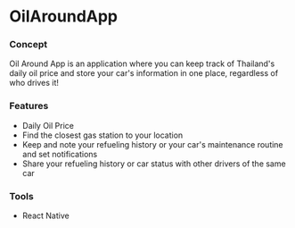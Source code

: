 <h1>OilAroundApp</h1>
<h3>Concept</h3>
<p>Oil Around App is an application where you can keep track of Thailand's daily oil price and store your car's information in one place, regardless of who drives it!</p>
<h3>Features</h3>
<ul>
  <li>Daily Oil Price</li>
  <li>Find the closest gas station to your location</li>
  <li>Keep and note your refueling history or your car's maintenance routine and set notifications</li>
  <li>Share your refueling history or car status with other drivers of the same car</li>
</ul>
<h3>Tools</h3>
<ul>
  <li>React Native</li>
</ul>

